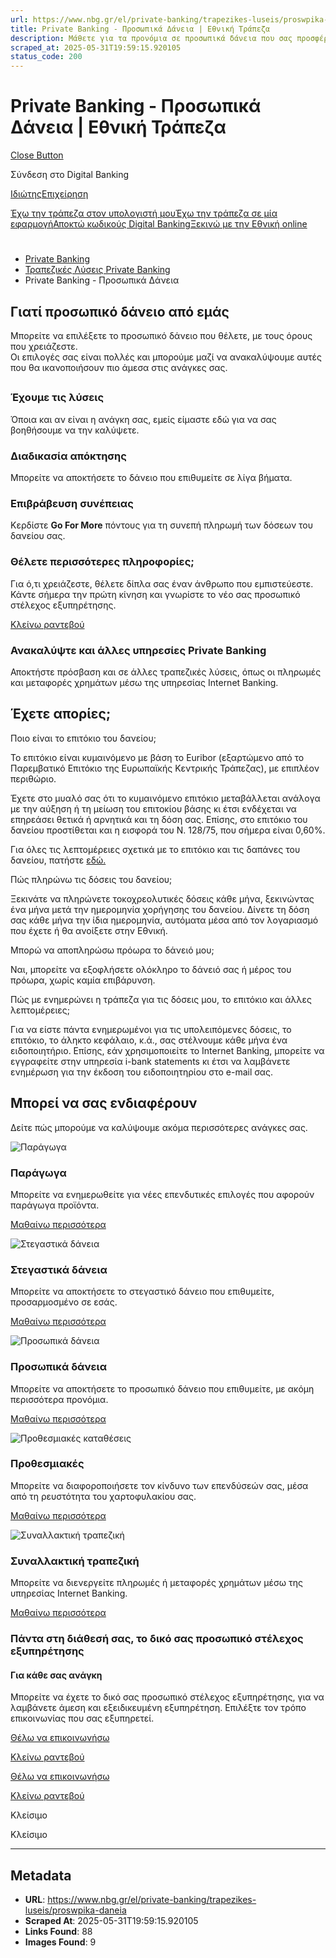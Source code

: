 ```yaml
---
url: https://www.nbg.gr/el/private-banking/trapezikes-luseis/proswpika-daneia
title: Private Banking - Προσωπικά Δάνεια | Εθνική Τράπεζα
description: Μάθετε για τα προνόμια σε προσωπικά δάνεια που σας προσφέρει η υπηρεσία Private Banking. Μπείτε στο site της Εθνικής Τράπεζας για περισσότερα!
scraped_at: 2025-05-31T19:59:15.920105
status_code: 200
---
```


# Private Banking - Προσωπικά Δάνεια | Εθνική Τράπεζα

[Close Button](#)

Σύνδεση στο Digital Banking

[Ιδιώτης](https://ibank.nbg.gr/web/?loginType=retail)[Επιχείρηση](https://ibank.nbg.gr/web/?loginType=corporate)

[Έχω την τράπεζα στον υπολογιστή μου](/el/idiwtes/kathimerines-sunallages/digital-banking/internet-banking)[Έχω την τράπεζα σε μία εφαρμογή](/el/idiwtes/kathimerines-sunallages/digital-banking/mobile-banking)[Αποκτώ κωδικούς Digital Banking](/el/idiwtes/kathimerines-sunallages/digital-banking/dunatotites-internet-mobile-banking/ekdosi-kwdikwn-digital-banking)[Ξεκινώ με την Εθνική online](/el/idiwtes/kathimerines-sunallages/digital-banking/ksekiniste-me-thn-ethniki-online)

# 

  * [Private Banking](/el/private-banking)
  * [Τραπεζικές Λύσεις Private Banking](/el/private-banking/trapezikes-luseis)
  * Private Banking - Προσωπικά Δάνεια 

## Γιατί προσωπικό δάνειο από εμάς

Μπορείτε να επιλέξετε το προσωπικό δάνειο που θέλετε, με τους όρους που χρειάζεστε.   
Οι επιλογές σας είναι πολλές και μπορούμε μαζί να ανακαλύψουμε αυτές που θα ικανοποιήσουν πιο άμεσα στις ανάγκες σας.

## 

### Έχουμε τις λύσεις

Όποια και αν είναι η ανάγκη σας, εμείς είμαστε εδώ για να σας βοηθήσουμε να την καλύψετε.

### Διαδικασία απόκτησης

Μπορείτε να αποκτήσετε το δάνειο που επιθυμείτε σε λίγα βήματα.

### Επιβράβευση συνέπειας

Κερδίστε **Go For More** πόντους για τη συνεπή πληρωμή των δόσεων του δανείου σας.

### Θέλετε περισσότερες πληροφορίες;

Για ό,τι χρειάζεστε, θέλετε δίπλα σας έναν άνθρωπο που εμπιστεύεστε. Κάντε σήμερα την πρώτη κίνηση και γνωρίστε το νέο σας προσωπικό στέλεχος εξυπηρέτησης.

[ Κλείνω ραντεβού](/el/footer/epikoinwnia)

### Ανακαλύψτε και άλλες υπηρεσίες Private Banking 

Αποκτήστε πρόσβαση και σε άλλες τραπεζικές λύσεις, όπως οι πληρωμές και μεταφορές χρημάτων μέσω της υπηρεσίας Internet Banking.

[ ](#)

## Έχετε απορίες;

Ποιο είναι το επιτόκιο του δανείου;

Το επιτόκιο είναι κυμαινόμενο με βάση το Euribor (εξαρτώμενο από το Παρεμβατικό Επιτόκιο της Ευρωπαϊκής Κεντρικής Τράπεζας), με επιπλέον περιθώριο.

Έχετε στο μυαλό σας ότι το κυμαινόμενο επιτόκιο μεταβάλλεται ανάλογα με την αύξηση ή τη μείωση του επιτοκίου βάσης κι έτσι ενδέχεται να επηρεάσει θετικά ή αρνητικά και τη δόση σας. Επίσης, στο επιτόκιο του δανείου προστίθεται και η εισφορά του Ν. 128/75, που σήμερα είναι 0,60%.

Για όλες τις λεπτομέρειες σχετικά με το επιτόκιο και τις δαπάνες του δανείου, πατήστε [εδώ.](https://www.nbg.gr/-/jssmedia/Files/Timologio/web_portal_elliniko_epitokia-timologio_daneiwn.pdf?rev=b6562bbb270041b3ae00b9213919e131&hash=5C4193509AD78D333C7818E02BB7DFF9)

Πώς πληρώνω τις δόσεις του δανείου; 

Ξεκινάτε να πληρώνετε τοκοχρεολυτικές δόσεις κάθε μήνα, ξεκινώντας ένα μήνα μετά την ημερομηνία χορήγησης του δανείου. Δίνετε τη δόση σας κάθε μήνα την ίδια ημερομηνία, αυτόματα μέσα από τον λογαριασμό που έχετε ή θα ανοίξετε στην Εθνική.

Μπορώ να αποπληρώσω πρόωρα το δάνειό μου;

Ναι, μπορείτε να εξοφλήσετε ολόκληρο το δάνειό σας ή μέρος του πρόωρα, χωρίς καμία επιβάρυνση.

Πώς με ενημερώνει η τράπεζα για τις δόσεις μου, το επιτόκιο και άλλες λεπτομέρειες;

Για να είστε πάντα ενημερωμένοι για τις υπολειπόμενες δόσεις, το επιτόκιο, το άληκτο κεφάλαιο, κ.ά., σας στέλνουμε κάθε μήνα ένα ειδοποιητήριο. Επίσης, εάν χρησιμοποιείτε το Internet Banking, μπορείτε να εγγραφείτε στην υπηρεσία i-bank statements κι έτσι να λαμβάνετε ενημέρωση για την έκδοση του ειδοποιητηρίου στο e-mail σας.

## Μπορεί να σας ενδιαφέρουν

Δείτε πώς μπορούμε να καλύψουμε ακόμα περισσότερες ανάγκες σας.

![Παράγωγα](https://www.nbg.gr/-/jssmedia/Images/private-banking/ependutikes-eukairies/paragwga/EpendytikesEpilogesParagogaEidikouTypouProiontaCard800x480.jpg?rev=3a260a4e818b4620a63eb4362cf8eb5f)

### Παράγωγα

Μπορείτε να ενημερωθείτε για νέες επενδυτικές επιλογές που αφορούν παράγωγα προϊόντα.

[Μαθαίνω περισσότερα](/el/private-banking/ependutikes-eukairies/paragwga "Μαθαίνω περισσότερα")

![Στεγαστικά δάνεια](https://www.nbg.gr/-/jssmedia/Images/private-banking/trapezikes-luseis/stegastika-daneia/GettyImages-1146103884-PrivateBanking-TrapezikesLyseis-StegastikaDaneia-Card-800x480.jpg?rev=1f70b122ab844e72b6b8ce495279c2b3)

### Στεγαστικά δάνεια

Μπορείτε να αποκτήσετε το στεγαστικό δάνειο που επιθυμείτε, προσαρμοσμένο σε εσάς.

[Μαθαίνω περισσότερα](/el/private-banking/trapezikes-luseis/stegastika-daneia "Μαθαίνω περισσότερα")

![Προσωπικά δάνεια](https://www.nbg.gr/-/jssmedia/Images/private-banking/trapezikes-luseis/proswpika-daneia/pg600-iStock-1135762606--Trapezikes_lyseis-proswpika-daneiaCard-800x480.png?rev=29aca381500c4883b19de4575fe1a616)

### Προσωπικά δάνεια

Μπορείτε να αποκτήσετε το προσωπικό δάνειο που επιθυμείτε, με ακόμη περισσότερα προνόμια.

[Μαθαίνω περισσότερα](/el/private-banking/trapezikes-luseis/proswpika-daneia "Μαθαίνω περισσότερα")

![Προθεσμιακές καταθέσεις](https://www.nbg.gr/-/jssmedia/Images/private-banking/trapezikes-luseis/prothesmiakes-katatheseis/pg598-iStock-1182823932-Trapezikes_lyseisprothesmiakes-katatheseisCard-800x480.jpg?rev=-1)

### Προθεσμιακές

Μπορείτε να διαφοροποιήσετε τον κίνδυνο των επενδύσεών σας, μέσα από τη ρευστότητα του χαρτοφυλακίου σας.

[Μαθαίνω περισσότερα](/el/private-banking/trapezikes-luseis/prothesmiakes-katatheseis "Μαθαίνω περισσότερα")

![Συναλλακτική τραπεζική](https://www.nbg.gr/-/jssmedia/Images/private-banking/trapezikes-luseis/plirwmes-metafora-xrimatwn-mesw-internet-banking/GettyImages-485402277-PrivateBanking-TrapezikesLyseis-SynallaktikiTrapeziki-Card-800x480.jpg?rev=-1)

### Συναλλακτική τραπεζική

Μπορείτε να διενεργείτε πληρωμές ή μεταφορές χρημάτων μέσω της υπηρεσίας Internet Banking.

[Μαθαίνω περισσότερα](/el/private-banking/trapezikes-luseis/plirwmes-metafora-xrimatwn-mesw-internet-banking "Μαθαίνω περισσότερα")

### Πάντα στη διάθεσή σας, το δικό σας προσωπικό στέλεχος εξυπηρέτησης

#### Για κάθε σας ανάγκη

Μπορείτε να έχετε το δικό σας προσωπικό στέλεχος εξυπηρέτησης, για να λαμβάνετε άμεση και εξειδικευμένη εξυπηρέτηση. Επιλέξτε τον τρόπο επικοινωνίας που σας εξυπηρετεί.  

[Θέλω να επικοινωνήσω](/el/footer/epikoinwnia)

[ Κλείνω ραντεβού ](#)

[Θέλω να επικοινωνήσω](/el/footer/epikoinwnia)

[ Κλείνω ραντεβού ](#)

Κλείσιμο

Κλείσιμο

---

## Metadata

- **URL**: https://www.nbg.gr/el/private-banking/trapezikes-luseis/proswpika-daneia
- **Scraped At**: 2025-05-31T19:59:15.920105
- **Links Found**: 88
- **Images Found**: 9

